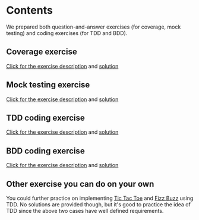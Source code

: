 # Contents
We prepared both question-and-answer exercises (for coverage, mock testing) and coding exercises (for TDD and BDD).

## Coverage exercise

[Click for the exercise description](Q-coverage.md) and [solution](solutions/A-Coverage.md)

## Mock testing exercise

[Click for the exercise description](Q-mock.md) and [solution](solutions/A-mock.md)

## TDD coding exercise

[Click for the exercise description](TDD/README.md) and [solution](solutions/TDD)


## BDD coding exercise

[Click for the exercise description](BDD/README.md) and [solution](solutions/BDD)

## Other exercise you can do on your own

You could further practice on implementing [Tic Tac Toe](https://kata-log.rocks/tic-tac-toe-kata) and [Fizz Buzz](https://kata-log.rocks/fizz-buzz-kata) using TDD. 
No solutions are provided though, but it's good to practice the idea of TDD since the above two cases have well defined requirements. 

